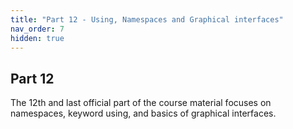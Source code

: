 ```yaml
---
title: "Part 12 - Using, Namespaces and Graphical interfaces"
nav_order: 7
hidden: true
---
```


## Part 12

The 12th and last official part of the course material focuses on namespaces, keyword using, and basics of graphical interfaces.